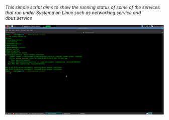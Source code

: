 *This simple script aims to show the running status of some of the services that run under Systemd on Linux such as networking.service and dbus.service*

![screenshot](https://github.com/AndrewMbugua/Shell_scripts/blob/master/ServiceStatusChecker/Screenshot%20at%202020-09-24%2008-32-52.png)

